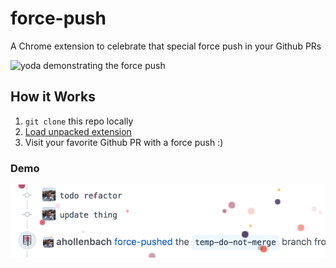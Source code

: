 # force-push
A Chrome extension to celebrate that special force push in your Github PRs

![yoda demonstrating the force push](https://i0.wp.com/professorgonz.pro/wp-content/uploads/2018/04/professorgonz_force_PUSH.png?zoom=2.625&resize=410%2C213)

## How it Works

1. `git clone` this repo locally
2. [Load unpacked extension](https://developer.chrome.com/extensions/getstarted#unpacked)
3. Visit your favorite Github PR with a force push :)

### Demo

![force push in action](https://github.com/ahollenbach/force-push/blob/8eb6b8133b3ab1f384849a611cc945fc82ddcc91/celebrate.png?raw=true)